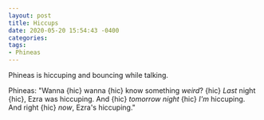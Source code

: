 ```yaml
---
layout: post
title: Hiccups
date: 2020-05-20 15:54:43 -0400
categories:
tags:
- Phineas
---
```


Phineas is hiccuping and bouncing while talking.

Phineas: "Wanna {hic} wanna {hic} know something _weird_? {hic} _Last_ night {hic}, Ezra was hiccuping. And {hic} _tomorrow night_ {hic} _I'm_ hiccuping. And right {hic} _now_, Ezra's hiccuping."

